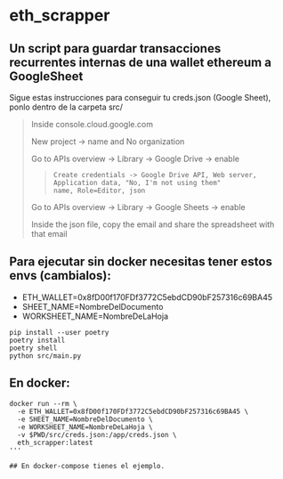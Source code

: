 # eth_scrapper

## Un script para guardar transacciones recurrentes internas de una wallet ethereum a GoogleSheet

Sigue estas instrucciones para conseguir tu creds.json (Google Sheet), ponlo dentro de la carpeta src/
>  Inside console.cloud.google.com
>
>  New project -> name and No organization
>
>  Go to APIs overview -> Library -> Google Drive -> enable
>>     Create credentials -> Google Drive API, Web server, Application data, "No, I'm not using them"
>>     name, Role=Editor, json
> Go to APIs overview -> Library -> Google Sheets -> enable
>
> Inside the json file, copy the email and share the spreadsheet with that email


## Para ejecutar sin docker necesitas tener estos envs (cambialos):
  * ETH_WALLET=0x8fD00f170FDf3772C5ebdCD90bF257316c69BA45
  * SHEET_NAME=NombreDelDocumento
  * WORKSHEET_NAME=NombreDeLaHoja

```
pip install --user poetry
poetry install
poetry shell
python src/main.py
```

## En docker:
```
docker run --rm \
  -e ETH_WALLET=0x8fD00f170FDf3772C5ebdCD90bF257316c69BA45 \
  -e SHEET_NAME=NombreDelDocumento \
  -e WORKSHEET_NAME=NombreDeLaHoja \
  -v $PWD/src/creds.json:/app/creds.json \
  eth_scrapper:latest
'''

## En docker-compose tienes el ejemplo.